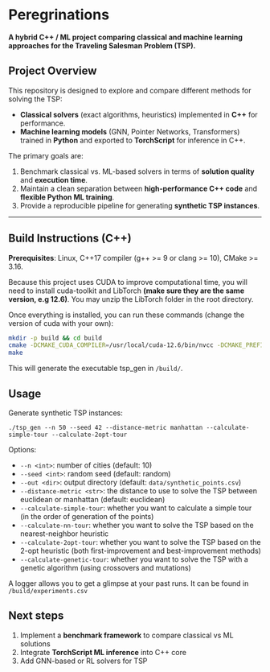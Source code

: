 # Peregrinations

**A hybrid C++ / ML project comparing classical and machine learning approaches for the Traveling Salesman Problem (TSP).**

## Project Overview

This repository is designed to explore and compare different methods for solving the TSP:

- **Classical solvers** (exact algorithms, heuristics) implemented in **C++** for performance.  
- **Machine learning models** (GNN, Pointer Networks, Transformers) trained in **Python** and exported to **TorchScript** for inference in C++.  

The primary goals are:

1. Benchmark classical vs. ML-based solvers in terms of **solution quality** and **execution time**.  
2. Maintain a clean separation between **high-performance C++ code** and **flexible Python ML training**.  
3. Provide a reproducible pipeline for generating **synthetic TSP instances**.

---

## Build Instructions (C++)

**Prerequisites**: Linux, C++17 compiler (g++ >= 9 or clang >= 10), CMake >= 3.16.
  

Because this project uses CUDA to improve computational time, you will need to install cuda-toolkit and LibTorch **(make sure they are the same version, e.g 12.6)**. You may unzip the LibTorch folder in the root directory.


Once everything is installed, you can run these commands (change the version of cuda with your own):
```bash
mkdir -p build && cd build
cmake -DCMAKE_CUDA_COMPILER=/usr/local/cuda-12.6/bin/nvcc -DCMAKE_PREFIX_PATH=../libtorch ..
make
```

This will generate the executable tsp_gen in `/build/`.


## Usage

Generate synthetic TSP instances:

```./tsp_gen --n 50 --seed 42 --distance-metric manhattan --calculate-simple-tour --calculate-2opt-tour```

Options:
- `--n <int>`: number of cities (default: 10)
- `--seed <int>`: random seed (default: random)
- `--out <dir>`: output directory (default: `data/synthetic_points.csv`)
- `--distance-metric <str>`: the distance to use to solve the TSP between euclidean or manhattan (default: euclidean)
- `--calculate-simple-tour`: whether you want to calculate a simple tour (in the order of generation of the points)
- `--calculate-nn-tour`: whether you want to solve the TSP based on the nearest-neighbor heuristic
- `--calculate-2opt-tour`: whether you want to solve the TSP based on the 2-opt heuristic (both first-improvement and best-improvement methods)
- `--calculate-genetic-tour`: whether you want to solve the TSP with a genetic algorithm (using crossovers and mutations)

A logger allows you to get a glimpse at your past runs. It can be found in `/build/experiments.csv`

## Next steps

1. Implement a **benchmark framework** to compare classical vs ML solutions
2. Integrate **TorchScript ML inference** into C++ core
3. Add GNN-based or RL solvers for TSP